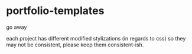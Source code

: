 # portfolio-templates
go away

each project has different modified stylizations (in regards to css) so they may not be consistent, please keep them consistent-ish.
